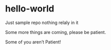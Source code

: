 # hello-world
Just sample repo nothing relaly in it


Some more things are coming, please be patient.

Some of you aren’t Patient!
